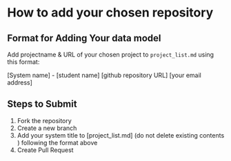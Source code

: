 # How to add your chosen repository

## Format for Adding Your data model
Add projectname & URL of your chosen project to `project_list.md` using this format:

[System name] - [student name] [github repository URL] [your email address]

## Steps to Submit
1. Fork the repository
2. Create a new branch 
3. Add your system title to [project_list.md] (do not delete existing contents ) following the format above
4. Create Pull Request

